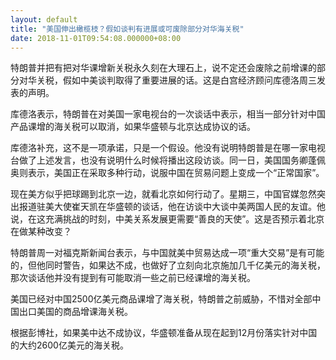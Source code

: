 ```yaml
---
layout: default
title: "美国伸出橄榄枝？假如谈判有进展或可废除部分对华海关税"
date: 2018-11-01T09:54:08.000000+08:00
---
```


特朗普并把有把对华课增新关税永久刻在大理石上，说不定还会废除之前增课的部分对华关税，假如中美谈判取得了重要进展的话。这是白宫经济顾问库德洛周三发表的声明。

库德洛表示，特朗普在对美国一家电视台的一次谈话中表示，相当一部分针对中国产品课增的海关税可以取消，如果华盛顿与北京达成协议的话。

库德洛补充，这不是一项承诺，只是一个假设。他没有说明特朗普是在哪一家电视台做了上述发言，也没有说明什么时候将播出这段访谈。同一日，美国国务卿蓬佩奥则表示，美国正在采取多种行动，说服中国在贸易问题上变成一个“正常国家”。

现在美方似乎把球踢到北京一边，就看北京如何行动了。星期三，中国官媒忽然突出报道驻美大使崔天凯在华盛顿的谈话，他在访谈中大谈中美两国人民的友谊。他说，在这充满挑战的时刻，中美关系发展更需要“善良的天使”。这是否预示着北京在做某种改变？

特朗普周一对福克斯新闻台表示，与中国就美中贸易达成一项“重大交易”是有可能的，但他同时警告，如果达不成，也做好了立刻向北京施加几千亿美元的海关税，那次谈话他并没有提到有可能取消一些之前已经课增的海关税。

美国已经对中国2500亿美元商品课增了海关税，特朗普之前威胁，不惜对全部中国出口美国的商品增课海关税。

根据彭博社，如果美中达不成协议，华盛顿准备从现在起到12月份落实针对中国的大约2600亿美元的海关税。


